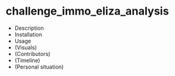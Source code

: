 # challenge_immo_eliza_analysis
   - Description
   - Installation
   - Usage
   - (Visuals)
   - (Contributors)
   - (Timeline)
   - (Personal situation)
